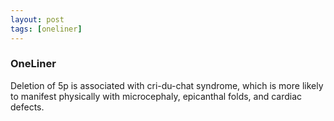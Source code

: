 ```yaml
---
layout: post
tags: [oneliner]
---
```



### OneLiner

Deletion of 5p is associated with cri-du-chat syndrome, which is more likely to manifest physically with microcephaly, epicanthal folds, and cardiac defects.
